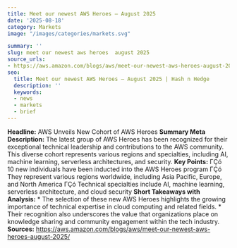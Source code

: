 ```yaml
---
title: Meet our newest AWS Heroes — August 2025
date: '2025-08-18'
category: Marketsimage: "/images/categories/markets.svg"

summary: ''
slug: meet our newest aws heroes  august 2025
source_urls:
- https://aws.amazon.com/blogs/aws/meet-our-newest-aws-heroes-august-2025/
seo:
  title: Meet our newest AWS Heroes — August 2025 | Hash n Hedge
  description: ''
  keywords:
  - news
  - markets
  - brief
---
```


**Headline:** AWS Unveils New Cohort of AWS Heroes  **Summary Meta Description:** The latest group of AWS Heroes has been recognized for their exceptional technical leadership and contributions to the AWS community. This diverse cohort represents various regions and specialties, including AI, machine learning, serverless architectures, and security.  **Key Points:**  ΓÇó 10 new individuals have been inducted into the AWS Heroes program ΓÇó They represent various regions worldwide, including Asia Pacific, Europe, and North America ΓÇó Technical specialties include AI, machine learning, serverless architecture, and cloud security  **Short Takeaways with Analysis:**  * The selection of these new AWS Heroes highlights the growing importance of technical expertise in cloud computing and related fields. * Their recognition also underscores the value that organizations place on knowledge sharing and community engagement within the tech industry.  **Sources:** https://aws.amazon.com/blogs/aws/meet-our-newest-aws-heroes-august-2025/ 
